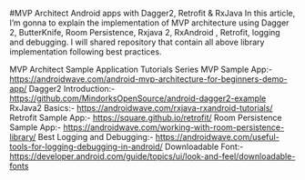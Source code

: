 #MVP Architect Android apps with Dagger2, Retrofit & RxJava 
In this article, I’m gonna to explain the implementation of MVP architecture using Dagger 2, ButterKnife, Room Persistence, Rxjava 2, RxAndroid , Retrofit, logging and debugging. I will shared repository that contain all above library implementation following best practices.

MVP Architect Sample Application Tutorials Series
MVP Sample App:- https://androidwave.com/android-mvp-architecture-for-beginners-demo-app/
Dagger2 Introduction:- https://github.com/MindorksOpenSource/android-dagger2-example
RxJava2 Basics:- https://androidwave.com/rxjava-rxandroid-tutorials/
Retrofit Sample App:- https://square.github.io/retrofit/
Room Persistence Sample App:- https://androidwave.com/working-with-room-persistence-library/
Best Logging and Debugging:- https://androidwave.com/useful-tools-for-logging-debugging-in-android/
Downloadable Font:- https://developer.android.com/guide/topics/ui/look-and-feel/downloadable-fonts
